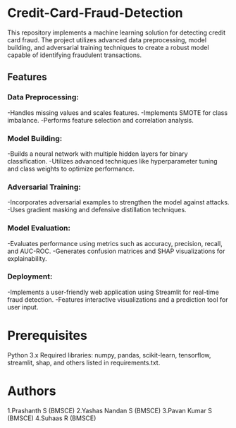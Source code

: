 # Credit-Card-Fraud-Detection
This repository implements a machine learning solution for detecting credit card fraud. The project utilizes advanced data preprocessing, model building, and adversarial training techniques to create a robust model capable of identifying fraudulent transactions.

## Features

### Data Preprocessing:

-Handles missing values and scales features.
-Implements SMOTE for class imbalance.
-Performs feature selection and correlation analysis.

### Model Building:

-Builds a neural network with multiple hidden layers for binary classification.
-Utilizes advanced techniques like hyperparameter tuning and class weights to optimize performance.

### Adversarial Training:

-Incorporates adversarial examples to strengthen the model against attacks.
-Uses gradient masking and defensive distillation techniques.

### Model Evaluation:

-Evaluates performance using metrics such as accuracy, precision, recall, and AUC-ROC.
-Generates confusion matrices and SHAP visualizations for explainability.

### Deployment:

-Implements a user-friendly web application using Streamlit for real-time fraud detection.
-Features interactive visualizations and a prediction tool for user input.

# Prerequisites
Python 3.x
Required libraries: numpy, pandas, scikit-learn, tensorflow, streamlit, shap, and others listed in requirements.txt.

# Authors
1.Prashanth S (BMSCE)
2.Yashas Nandan S (BMSCE)
3.Pavan Kumar S (BMSCE)
4.Suhaas R (BMSCE)
